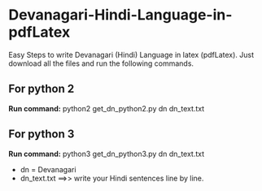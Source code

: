 # Devanagari-Hindi-Language-in-pdfLatex
Easy Steps to write Devanagari (Hindi) Language in latex (pdfLatex). Just download all the files and run the following commands.

## For python 2
**Run command:** python2  get_dn_python2.py  dn  dn_text.txt

## For python 3
**Run command:** python3  get_dn_python3.py  dn  dn_text.txt

* dn = Devanagari
* dn_text.txt ==>> write your Hindi sentences line by line.
